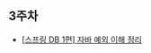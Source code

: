 ## 3주차
* [[스프링 DB 1편] 자바 예외 이해 정리](https://www.notion.so/DB-1-4cbe864c0a3b468e91cca66b81b56fda?pvs=4)